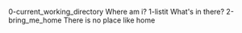 0-current_working_directory Where am i?
1-listit What's in there?
2-bring_me_home There is no place like home
